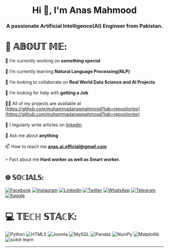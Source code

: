 <h1 align="center">Hi 👋, I'm Anas Mahmood</h1>
<h3 align="center">A passionate Artificial Intelligence(AI) Engineer from Pakistan.</h3>


# 💫 𝔸𝔹𝕆𝕌𝕋 𝕄𝔼:
🔭 I’m currently working on **something special**<br><br>🌱 I’m currently learning **Natural Language Processing(NLP)**<br><br>👯 I’m looking to collaborate on **Real World Data Science and AI Projects**<br><br>🤝 I’m looking for help with **getting a Job**<br><br>👨‍💻 All of my projects are available at [https://github.com/muhammadanasmahmood?tab=repositories](https://github.com/muhammadanasmahmood?tab=repositories)<br><br>📝 I regularly write articles on [linkedin](https://linkedin.com/in/muhammadanasmahmood)<br><br>💬 Ask me about **anything**<br><br>📫 How to reach me **anas.ai.official@gmail.com**<br><br>⚡ Fact about me **Hard worker as well as Smart worker.**

## 🌐 𝕊𝕆ℂ𝕀𝔸𝕃𝕊:
[![Facebook](https://img.shields.io/badge/Facebook-%231877F2.svg?logo=Facebook&logoColor=white)](https://facebook.com/muhammadanasmahmoodofficial) [![Instagram](https://img.shields.io/badge/Instagram-%23E4405F.svg?logo=Instagram&logoColor=white)](https://instagram.com/anasmahmoodofficial) [![LinkedIn](https://img.shields.io/badge/LinkedIn-%230077B5.svg?logo=linkedin&logoColor=white)](https://linkedin.com/in/muhammadanasmahmood) [![Twitter](https://img.shields.io/badge/Twitter-%231DA1F2.svg?logo=Twitter&logoColor=white)](https://twitter.com/iamanasmahmood) [![WhatsApp](https://img.shields.io/badge/WhatsApp-%25FF33.svg?logo=WhatsApp&logoColor=white)](https://wa.me/+923120207985) [![Telegram](https://img.shields.io/badge/Telegram-%232CA5E0.svg?logo=Telegram&logoColor=white)](https://t.me./+923062702848) [![Kaggle](https://img.shields.io/badge/Kaggle-%232696F3.svg?logo=Kaggle&logoColor=white)](https://kaggle.com/muhammadanasmahmood)



# 💻 𝕋𝔼ℂℍ 𝕊𝕋𝔸ℂ𝕂:
![Python](https://img.shields.io/badge/python-3670A0?style=plastic&logo=python&logoColor=ffdd54) ![HTML5](https://img.shields.io/badge/html5-%23E34F26.svg?style=plastic&logo=html5&logoColor=white) ![Joomla](https://img.shields.io/badge/joomla-%235091CD.svg?style=plastic&logo=joomla&logoColor=white) ![MySQL](https://img.shields.io/badge/mysql-%2300000f.svg?style=plastic&logo=mysql&logoColor=white) ![Pandas](https://img.shields.io/badge/pandas-%23150458.svg?style=plastic&logo=pandas&logoColor=white) ![NumPy](https://img.shields.io/badge/numpy-%23013243.svg?style=plastic&logo=numpy&logoColor=white) ![Matplotlib](https://img.shields.io/badge/Matplotlib-%23ffffff.svg?style=plastic&logo=Matplotlib&logoColor=black) ![scikit-learn](https://img.shields.io/badge/scikit--learn-%23F7931E.svg?style=plastic&logo=scikit-learn&logoColor=white)

---

